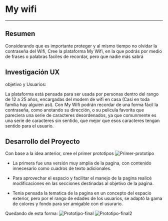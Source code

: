# My wifi

***

## Resumen
Considerando que es importante proteger y al mismo tiempo no olvidar la contraseña del Wifi, Cree la plataforma My Wifi, en la que podrás por medio de frases o palabras faciles de recordar, pero que nadie más sabrá

## Investigación UX
objetivo y Usuarios:

La plataforma está pensada para ser usada por personas dentro del rango de 12 a 25 años, encargadas del modem de wifi en casa (Casi en toda familia hay alguien así).
Con My Wifi podrán recordar de una forma fácil la contraseña, como anotando su dirección, o su pelicula favorita que pareciera una serie de caracteres desordenados, ya que comunmente es una serie de caracteres sin sentido, que mejor que esos caracteres tengan sentido para el usuario.

## Desarrollo del Proyecto
Con base a la idea anterior, cree el primer prototipos
![Primer-prototipo](https://i.pinimg.com/originals/7b/5a/b5/7b5ab52c0fb6b61d8dc16ae9c81d9dfa.jpg)

* La primera fue una versión muy amplia de la pagína, con contenido innecesario como cuadros de texto adicionales.

* Para aprovechar el espacio y facilitar el manejo de la pagina realicé modificaciones en las secciones destinadas al objetivo de la pagina.

* Tenia pensada la tematica de la pagina en un concepto del espacio exterior, pero por el rango de edades de los usuarios, se adaptó la gama de colores y fondo para ser amigable con el usurario.

Quedando de esta forma:
![Prototipo-final](https://i.pinimg.com/originals/dd/ec/e8/ddece8461237e9919f8d4d714b87458b.png)
![Prototipo-final2](https://i.pinimg.com/originals/f2/d2/71/f2d2711f65d3a74f3254cb7c1454e102.png)
